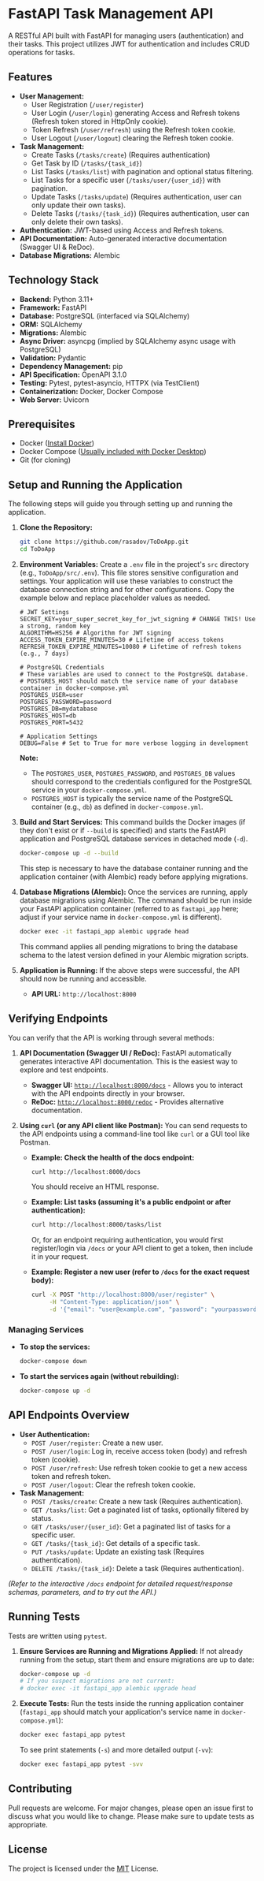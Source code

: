 # FastAPI Task Management API

A RESTful API built with FastAPI for managing users (authentication) and their tasks. This project utilizes JWT for authentication and includes CRUD operations for tasks.

## Features

* **User Management:**
    * User Registration (`/user/register`)
    * User Login (`/user/login`) generating Access and Refresh tokens (Refresh token stored in HttpOnly cookie).
    * Token Refresh (`/user/refresh`) using the Refresh token cookie.
    * User Logout (`/user/logout`) clearing the Refresh token cookie.
* **Task Management:**
    * Create Tasks (`/tasks/create`) (Requires authentication)
    * Get Task by ID (`/tasks/{task_id}`)
    * List Tasks (`/tasks/list`) with pagination and optional status filtering.
    * List Tasks for a specific user (`/tasks/user/{user_id}`) with pagination.
    * Update Tasks (`/tasks/update`) (Requires authentication, user can only update their own tasks).
    * Delete Tasks (`/tasks/{task_id}`) (Requires authentication, user can only delete their own tasks).
* **Authentication:** JWT-based using Access and Refresh tokens.
* **API Documentation:** Auto-generated interactive documentation (Swagger UI & ReDoc).
* **Database Migrations:** Alembic

## Technology Stack

* **Backend:** Python 3.11+
* **Framework:** FastAPI
* **Database:** PostgreSQL (interfaced via SQLAlchemy)
* **ORM:** SQLAlchemy
* **Migrations:** Alembic
* **Async Driver:** asyncpg (implied by SQLAlchemy async usage with PostgreSQL)
* **Validation:** Pydantic
* **Dependency Management:** pip
* **API Specification:** OpenAPI 3.1.0
* **Testing:** Pytest, pytest-asyncio, HTTPX (via TestClient)
* **Containerization:** Docker, Docker Compose
* **Web Server:** Uvicorn

## Prerequisites

* Docker ([Install Docker](https://docs.docker.com/get-docker/))
* Docker Compose ([Usually included with Docker Desktop](https://docs.docker.com/compose/install/))
* Git (for cloning)

## Setup and Running the Application

The following steps will guide you through setting up and running the application.

1.  **Clone the Repository:**
    ```bash
    git clone https://github.com/rasadov/ToDoApp.git
    cd ToDoApp
    ```

2.  **Environment Variables:**
    Create a `.env` file in the project's `src` directory (e.g., `ToDoApp/src/.env`). This file stores sensitive configuration and settings. Your application will use these variables to construct the database connection string and for other configurations. Copy the example below and replace placeholder values as needed.

    ```dotenv
    # JWT Settings
    SECRET_KEY=your_super_secret_key_for_jwt_signing # CHANGE THIS! Use a strong, random key
    ALGORITHM=HS256 # Algorithm for JWT signing
    ACCESS_TOKEN_EXPIRE_MINUTES=30 # Lifetime of access tokens
    REFRESH_TOKEN_EXPIRE_MINUTES=10080 # Lifetime of refresh tokens (e.g., 7 days)

    # PostgreSQL Credentials
    # These variables are used to connect to the PostgreSQL database.
    # POSTGRES_HOST should match the service name of your database container in docker-compose.yml
    POSTGRES_USER=user
    POSTGRES_PASSWORD=password
    POSTGRES_DB=mydatabase
    POSTGRES_HOST=db
    POSTGRES_PORT=5432

    # Application Settings
    DEBUG=False # Set to True for more verbose logging in development
    ```
    **Note:**
    * The `POSTGRES_USER`, `POSTGRES_PASSWORD`, and `POSTGRES_DB` values should correspond to the credentials configured for the PostgreSQL service in your `docker-compose.yml`.
    * `POSTGRES_HOST` is typically the service name of the PostgreSQL container (e.g., `db`) as defined in `docker-compose.yml`.


3.  **Build and Start Services:**
    This command builds the Docker images (if they don't exist or if `--build` is specified) and starts the FastAPI application and PostgreSQL database services in detached mode (`-d`).
    ```bash
    docker-compose up -d --build
    ```
    This step is necessary to have the database container running and the application container (with Alembic) ready before applying migrations.


4.  **Database Migrations (Alembic):**
    Once the services are running, apply database migrations using Alembic. The command should be run inside your FastAPI application container (referred to as `fastapi_app` here; adjust if your service name in `docker-compose.yml` is different).
    ```bash
    docker exec -it fastapi_app alembic upgrade head
    ```
    This command applies all pending migrations to bring the database schema to the latest version defined in your Alembic migration scripts.


5.  **Application is Running:**
    If the above steps were successful, the API should now be running and accessible.
    * **API URL:** `http://localhost:8000`

## Verifying Endpoints

You can verify that the API is working through several methods:

1.  **API Documentation (Swagger UI / ReDoc):**
    FastAPI automatically generates interactive API documentation. This is the easiest way to explore and test endpoints.
    * **Swagger UI:** [`http://localhost:8000/docs`](http://localhost:8000/docs) - Allows you to interact with the API endpoints directly in your browser.
    * **ReDoc:** [`http://localhost:8000/redoc`](http://localhost:8000/redoc) - Provides alternative documentation.

2.  **Using `curl` (or any API client like Postman):**
    You can send requests to the API endpoints using a command-line tool like `curl` or a GUI tool like Postman.

    * **Example: Check the health of the docs endpoint:**
        ```bash
        curl http://localhost:8000/docs
        ```
        You should receive an HTML response.

    * **Example: List tasks (assuming it's a public endpoint or after authentication):**
        ```bash
        curl http://localhost:8000/tasks/list
        ```
        Or, for an endpoint requiring authentication, you would first register/login via `/docs` or your API client to get a token, then include it in your request.

    * **Example: Register a new user (refer to `/docs` for the exact request body):**
        ```bash
        curl -X POST "http://localhost:8000/user/register" \
             -H "Content-Type: application/json" \
             -d '{"email": "user@example.com", "password": "yourpassword"}'
        ```

### Managing Services

* **To stop the services:**
    ```bash
    docker-compose down
    ```
* **To start the services again (without rebuilding):**
    ```bash
    docker-compose up -d
    ```

## API Endpoints Overview

* **User Authentication:**
    * `POST /user/register`: Create a new user.
    * `POST /user/login`: Log in, receive access token (body) and refresh token (cookie).
    * `POST /user/refresh`: Use refresh token cookie to get a new access token and refresh token.
    * `POST /user/logout`: Clear the refresh token cookie.
* **Task Management:**
    * `POST /tasks/create`: Create a new task (Requires authentication).
    * `GET /tasks/list`: Get a paginated list of tasks, optionally filtered by status.
    * `GET /tasks/user/{user_id}`: Get a paginated list of tasks for a specific user.
    * `GET /tasks/{task_id}`: Get details of a specific task.
    * `PUT /tasks/update`: Update an existing task (Requires authentication).
    * `DELETE /tasks/{task_id}`: Delete a task (Requires authentication).

*(Refer to the interactive `/docs` endpoint for detailed request/response schemas, parameters, and to try out the API.)*

## Running Tests

Tests are written using `pytest`.

1.  **Ensure Services are Running and Migrations Applied:**
    If not already running from the setup, start them and ensure migrations are up to date:
    ```bash
    docker-compose up -d
    # If you suspect migrations are not current:
    # docker exec -it fastapi_app alembic upgrade head
    ```

2.  **Execute Tests:**
    Run the tests inside the running application container (`fastapi_app` should match your application's service name in `docker-compose.yml`):
    ```bash
    docker exec fastapi_app pytest
    ```

    To see print statements (`-s`) and more detailed output (`-vv`):
    ```bash
    docker exec fastapi_app pytest -svv
    ```

## Contributing
Pull requests are welcome. For major changes, please open an issue first to discuss what you would like to change. Please make sure to update tests as appropriate.

## License
The project is licensed under the [MIT](https://choosealicense.com/licenses/mit/) License.
